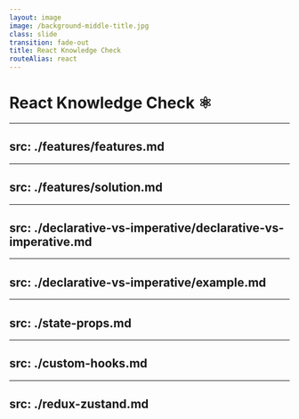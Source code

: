 ```yaml
---
layout: image
image: /background-middle-title.jpg
class: slide
transition: fade-out
title: React Knowledge Check
routeAlias: react
---
```


<div class="flex h-full flex-items-center">
  <h1 class="text-left m-b-0 font-bold">
    React Knowledge Check ⚛️
  </h1>
</div>

<!-- Features -->

---
src: ./features/features.md
---

---
src: ./features/solution.md
---

<!-- Declarative vs Imperative -->

---
src: ./declarative-vs-imperative/declarative-vs-imperative.md
---

---
src: ./declarative-vs-imperative/example.md
---

<!-- State vs Props -->

---
src: ./state-props.md
---

<!-- Custom Hooks -->

---
src: ./custom-hooks.md
---

<!-- Redux vs Zustand  -->

---
src: ./redux-zustand.md
---
